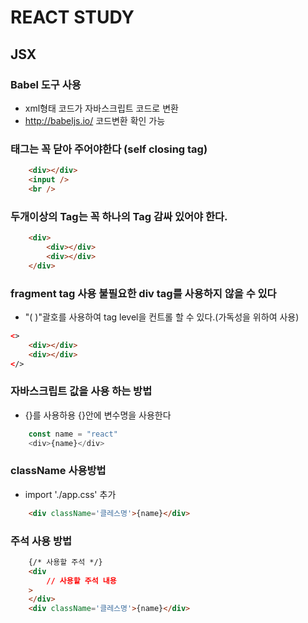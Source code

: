 # REACT STUDY

## JSX
### Babel 도구 사용
 - xml형태 코드가 자바스크립트 코드로 변환
 - http://babeljs.io/ 코드변환 확인 가능

### 태그는 꼭 닫아 주어야한다 (self closing tag)
```HTML
    <div></div>
    <input />
    <br />
```

### 두개이상의 Tag는 꼭 하나의 Tag 감싸 있어야 한다.
```HTML
    <div>
        <div></div>
        <div></div>
    </div>
```

### fragment tag 사용 불필요한 div tag를 사용하지 않을 수 있다
- "( )"괄호를 사용하여 tag level을 컨트롤 할 수 있다.(가독성을 위하여 사용)
```HTML
<>
    <div></div>
    <div></div>
</>
```

### 자바스크립트 값을 사용 하는 방법
- {}를 사용하용 {}안에 변수명을 사용한다
```JAVASCRIPT
    const name = "react"
    <div>{name}</div>
```

### className 사용방법
- import './app.css' 추가
```HTML
    <div className='클레스명'>{name}</div>
```

### 주석 사용 방법
```HTML
    {/* 사용할 주석 */}
    <div
        // 사용할 주석 내용
    >
    </div>
    <div className='클레스명'>{name}</div>
```
